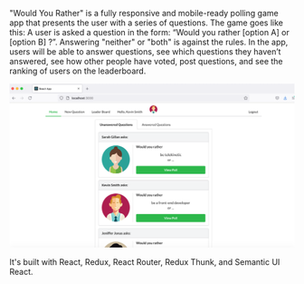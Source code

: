"Would You Rather" is a fully responsive and mobile-ready polling game app that presents the user with a series of questions. The game goes like this: A user is asked a question in the form: “Would you rather [option A] or [option B] ?”. Answering "neither" or "both" is against the rules. In the app, users will be able to answer questions, see which questions they haven’t answered, see how other people have voted, post questions, and see the ranking of users on the leaderboard.

![screenshot #1](docs/images/screen1.png)


It's built with React, Redux, React Router, Redux Thunk, and Semantic UI React.
